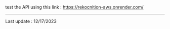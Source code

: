 test the API using this link : https://rekocnition-aws.onrender.com/

---

Last update : 12/17/2023
